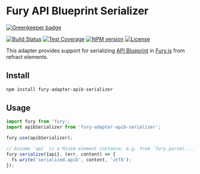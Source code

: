 # Fury API Blueprint Serializer

[![Greenkeeper badge](https://badges.greenkeeper.io/apiaryio/fury-adapter-apib-serializer.svg)](https://greenkeeper.io/)

[![Build Status](https://img.shields.io/travis/apiaryio/fury-adapter-apib-serializer.svg)](https://travis-ci.org/apiaryio/fury-adapter-apib-serializer)
[![Test Coverage](https://img.shields.io/codeclimate/coverage/github/apiaryio/fury-adapter-apib-serializer.svg)](https://codeclimate.com/github/apiaryio/fury-adapter-apib-serializer/coverage)
[![NPM version](https://img.shields.io/npm/v/fury-adapter-apib-serializer.svg)](https://www.npmjs.org/package/fury-adapter-apib-serializer)
[![License](https://img.shields.io/npm/l/fury-adapter-apib-serializer.svg)](https://www.npmjs.org/package/fury-adapter-apib-serializer)

This adapter provides support for serializing [API Blueprint](https://apiblueprint.org/) in [Fury.js](https://github.com/apiaryio/fury.js) from refract elements.

## Install

```sh
npm install fury-adapter-apib-serializer
```

## Usage

```js
import fury from 'fury';
import apibSerializer from 'fury-adapter-apib-serializer';

fury.use(apibSerializer);

// Assume `api` is a Minim element instance, e.g. from `fury.parse(...)`
fury.serialize({api}, (err, content) => {
  fs.write('serialized.apib', content, 'utf8');
});
```
